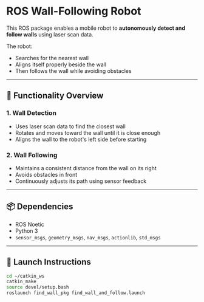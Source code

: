 # ROS Wall-Following Robot

This ROS package enables a mobile robot to **autonomously detect and follow walls** using laser scan data.

The robot:
- Searches for the nearest wall
- Aligns itself properly beside the wall
- Then follows the wall while avoiding obstacles

---

## 🧠 Functionality Overview

### 1. Wall Detection
- Uses laser scan data to find the closest wall
- Rotates and moves toward the wall until it is close enough
- Aligns the wall to the robot's left side before starting

### 2. Wall Following
- Maintains a consistent distance from the wall on its right
- Avoids obstacles in front
- Continuously adjusts its path using sensor feedback

---

## 📦 Dependencies

- ROS Noetic
- Python 3
- `sensor_msgs`, `geometry_msgs`, `nav_msgs`, `actionlib`, `std_msgs`

---

## 🚀 Launch Instructions

```bash
cd ~/catkin_ws
catkin_make
source devel/setup.bash
roslaunch find_wall_pkg find_wall_and_follow.launch


